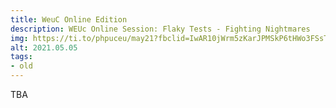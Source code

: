 ```yaml
---
title: WeuC Online Edition
description: WEUc Online Session: Flaky Tests - Fighting Nightmares
img: https://ti.to/phpuceu/may21?fbclid=IwAR10jWrm5zKarJPMSkP6tHWo3FSsT8_DHFKb93G_yl5aOxEBYZ7jQhc3Aj8
alt: 2021.05.05
tags:
- old
---
```

TBA
